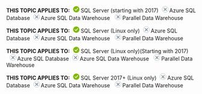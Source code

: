 <Token>**THIS TOPIC APPLIES TO:**![yes](media/yes.png)SQL Server (starting with 2017)![no](media/no.png)Azure SQL Database![no](media/no.png)Azure SQL Data Warehouse ![no](media/no.png)Parallel Data Warehouse </Token>

<Token>**THIS TOPIC APPLIES TO:**![yes](media/yes.png)SQL Server (Linux only)![no](media/no.png)Azure SQL Database![no](media/no.png)Azure SQL Data Warehouse ![no](media/no.png)Parallel Data Warehouse </Token>

<Token>**THIS TOPIC APPLIES TO:**![yes](media/yes.png)SQL Server (Linux only)(Starting with 2017)![no](media/no.png)Azure SQL Database![no](media/no.png)Azure SQL Data Warehouse ![no](media/no.png)Parallel Data Warehouse </Token>

<Token>**THIS TOPIC APPLIES TO:**![yes](media/yes.png)SQL Server 2017+ (Linux only)![no](media/no.png)Azure SQL Database![no](media/no.png)Azure SQL Data Warehouse ![no](media/no.png)Parallel Data Warehouse </Token>

